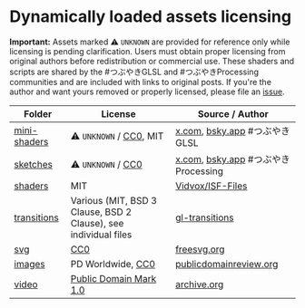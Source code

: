# Dynamically loaded assets licensing

**Important:** Assets marked ⚠️ `UNKNOWN` are provided for reference only while licensing is pending clarification.
Users must obtain proper licensing from original authors before redistribution or commercial use.
These shaders and scripts are shared by the #つぶやきGLSL and #つぶやきProcessing communities and are included with links to original posts. If you're the author and want yours removed or properly licensed, please file an [issue](https://github.com/darosh/px-stream).

| Folder                         | License                                                                       | Source / Author                                                                                             |
|--------------------------------|-------------------------------------------------------------------------------|-------------------------------------------------------------------------------------------------------------|
| [mini-shaders](./mini-shaders) | ⚠️ `UNKNOWN` / [CC0](https://creativecommons.org/publicdomain/zero/1.0/), MIT | [x.com](https://x.com/), [bsky.app](https://bsky.app/) #つぶやきGLSL                                            |
| [sketches](./sketches)         | ⚠️ `UNKNOWN` / [CC0](https://creativecommons.org/publicdomain/zero/1.0/)      | [x.com](https://x.com/), [bsky.app](https://bsky.app/) #つぶやきProcessing                                      |
| [shaders](./shaders)           | MIT                                                                           | [Vidvox/ISF-Files](https://github.com/Vidvox/ISF-Files)                                                     |
| [transitions](./transitions)   | Various (MIT, BSD 3 Clause, BSD 2 Clause), see individual files               | [gl-transitions](https://github.com/gl-transitions/gl-transitions)                                          |
| [svg](./svg)                   | [CC0](https://creativecommons.org/publicdomain/zero/1.0/)                     | [freesvg.org](https://freesvg.org/)                                                                         |
| [images](./images)             | PD Worldwide, [CC0](https://creativecommons.org/publicdomain/zero/1.0/)       | [publicdomainreview.org](https://publicdomainreview.org/collection/hi-res-images-from-the-apollo-missions/) |
| [video](./video)               | [Public Domain Mark 1.0](https://creativecommons.org/publicdomain/mark/1.0/)  | [archive.org](https://archive.org/details/publicmovies212/)                                                 |
